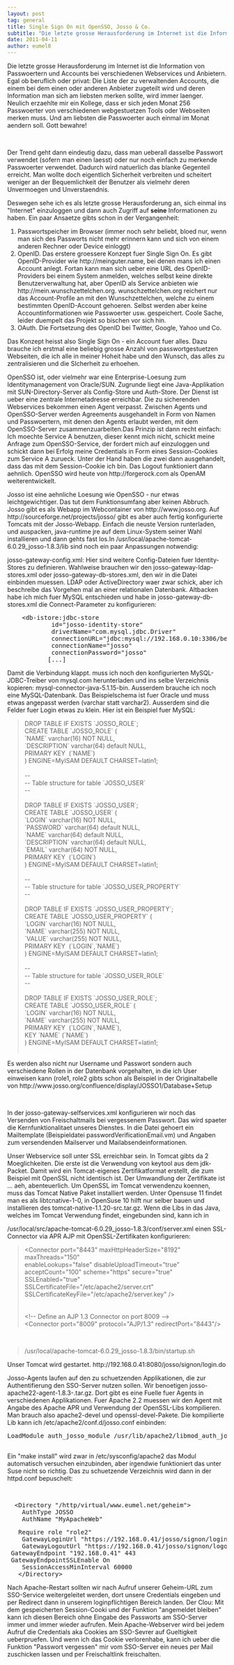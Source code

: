 ```yaml
---
layout: post
tag: general
title: Single Sign On mit OpenSSO, Josso & Co.
subtitle: "Die letzte grosse Herausforderung im Internet ist die Information von Passwoertern und Accounts bei verschiedenen Webservices und Anbietern. Egal ob beruflich oder privat: Die Liste der zu verwaltenden Accounts, die einem bei dem einen oder anderen Anbi&hellip;"
date: 2011-04-11
author: eumel8
---
```


<p>Die letzte grosse Herausforderung im Internet ist die Information von Passwoertern und Accounts bei verschiedenen Webservices und Anbietern. Egal ob beruflich oder privat: Die Liste der zu verwaltenden Accounts, die einem bei dem einen oder anderen Anbieter zugeteilt wird und deren Information man sich am liebsten merken sollte, wird immer laenger. Neulich erzaehlte mir ein Kollege, dass er sich jeden Monat 256 Passwoerter von verschiedenen webgestuetzen Tools oder Webseiten merken muss. Und am liebsten die Passwoerter auch einmal im Monat aendern soll. Gott bewahre!</p>

<br/>

<p>Der Trend geht dann eindeutig dazu, dass man ueberall dasselbe Passwort verwendet (sofern man einen laesst) oder nur noch einfach zu merkende Passwoerter verwendet. Dadurch wird natuerlich das blanke Gegenteil erreicht. Man wollte doch eigentlich Sicherheit verbreiten und scheitert weniger an der Bequemlichkeit der Benutzer als vielmehr deren Unvermoegen und Unverstaendnis.</p>
<p>Deswegen sehe ich es als letzte grosse Herausforderung an, sich einmal ins "Internet" einzuloggen und dann auch Zugriff auf <strong>seine</strong> Informationen zu haben. Ein paar Ansaetze gibts schon in der Vergangenheit:</p>
<ol>
<li>Passwortspeicher im Browser (immer noch sehr beliebt, bloed nur, wenn man sich des Passworts nicht mehr erinnern kann und sich von einem anderen Rechner oder Device einloggt)</li>
<li>OpenID. Das erstere groessere Konzept fuer Single Sign On. Es gibt OpenID-Provider wie http://meinguter.name<cite></cite><span class="f"><cite></cite></span>, bei denen mans ich einen Account anlegt. Fortan kann man sich ueber eine URL des OpenID-Providers bei einem System anmelden, welches selbst keine direkte Benutzerverwaltung hat, aber OpenID als Service anbieten wie http://mein.wunschzettelchen.org. wunschzettelchen.org reichert nur das Account-Profile an mit den Wunschzettelchen, welche zu einem bestimmten OpenID-Account gehoeren. Selbst werden aber keine Accountinformationen wie Passwoerter usw. gespeichert. Coole Sache, leider duempelt das Projekt so bischen vor sich hin.</li>
<li>OAuth. Die Fortsetzung des OpenID bei Twitter, Google, Yahoo und Co. </li>
</ol>
<p>Das Konzept heisst also Single Sign On - ein Account fuer alles. Dazu brauche ich erstmal eine beliebig grosse Anzahl von passwortgestuetzen Webseiten, die ich alle in meiner Hoheit habe und den Wunsch, das alles zu zentralisieren und die SIcherheit zu erhoehen.</p>
<p>OpenSSO ist, oder vielmehr war eine Enterprise-Loesung zum Identitymanagement von Oracle/SUN. Zugrunde liegt eine Java-Applikation mit SUN-Directory-Server als Config-Store und Auth-Store. Der Dienst ist ueber eine zentrale Internetadresse erreichbar. Die zu sicherenden Webservices bekommen einen Agent verpasst. Zwischen Agents und OpenSSO-Server werden Agreements ausgehandelt in Form von Namen und Passwoertern, mit denen den Agents erlaubt werden, mit dem OpenSSO-Server zusammenzuarbeiten.Das Prinzip ist dann recht einfach: Ich moechte Service A benutzen, dieser kennt mich nicht, schickt meine Anfrage zum OpenSSO-Service, der fordert mich auf einzuloggen und schickt dann bei Erfolg meine Credentials in Form eines Session-Cookies zum Service A zurueck. Unter der Hand haben die zwei dann ausgehandelt, dass das mit dem Session-Cookie ich bin. Das Logout funktioniert dann aehnlich. OpenSSO wird heute von http://forgerock.com als OpenAM weiterentwickelt.</p>
<p>Josso ist eine aehnliche Loesung wie OpenSSO - nur etwas leichtgewichtiger. Das tut dem Funktionsumfang aber keinen Abbruch. Josso gibt es als Webapp im Webcontainer von http://www.josso.org. Auf http://sourceforge.net/projects/josso/ gibt es aber auch fertig konfigurierte Tomcats mit der Josso-Webapp. Einfach die neuste Version runterladen, und auspacken, java-runtime jre auf dem Linux-System seiner Wahl installieren und dann gehts fast los.In /usr/local/apache-tomcat-6.0.29_josso-1.8.3/lib sind noch ein paar Anpassungen notwendig:</p>
<p>josso-gateway-config.xml: Hier sind weitere Config-Dateien fuer Identity-Stores zu definieren. Wahlweise brauchen wir den josso-gateway-ldap-stores.xml oder josso-gateway-db-stores.xml, den wir in die Datei einbinden muessen. LDAP oder ActiveDirectory waer zwar schick, aber ich beschreibe das Vorgehen mal an einer relationalen Datenbank. Altbacken habe ich mich fuer MySQL entschieden und habe in josso-gateway-db-stores.xml die Connect-Parameter zu konfigurieren:</p>
<pre>    &lt;db-istore:jdbc-store<br />            id="josso-identity-store"<br />            driverName="com.mysql.jdbc.Driver"<br />            connectionURL="jdbc:mysql://192.168.0.10:3306/ben"<br />            connectionName="josso"<br />            connectionPassword="josso"<br />           [...]<br /></pre>
<p>Damit die Verbindung klappt. muss ich noch den konfigurierten MySQL-JDBC-Treiber von mysql.com herunterladen und ins selbe Verzeichnis kopieren: mysql-connector-java-5.1.15-bin. Ausserdem brauche ich noch eine MySQL-Datenbank. Das Beispielschema ist fuer Oracle und muss etwas angepasst werden (varchar statt varchar2). Ausserdem sind die Felder fuer Login etwas zu klein. Hier ist ein Beispiel fuer MySQL:</p>
<blockquote>
<p>DROP TABLE IF EXISTS `JOSSO_ROLE`;<br />CREATE TABLE `JOSSO_ROLE` (<br /> `NAME` varchar(16) NOT NULL,<br /> `DESCRIPTION` varchar(64) default NULL,<br /> PRIMARY KEY  (`NAME`)<br />) ENGINE=MyISAM DEFAULT CHARSET=latin1;<br /><br />--<br />-- Table structure for table `JOSSO_USER`<br />--<br /><br />DROP TABLE IF EXISTS `JOSSO_USER`;<br />CREATE TABLE `JOSSO_USER` (<br /> `LOGIN` varchar(16) NOT NULL,<br /> `PASSWORD` varchar(64) default NULL,<br /> `NAME` varchar(64) default NULL,<br /> `DESCRIPTION` varchar(64) default NULL,<br /> `EMAIL` varchar(64) NOT NULL,<br /> PRIMARY KEY  (`LOGIN`)<br />) ENGINE=MyISAM DEFAULT CHARSET=latin1;<br /><br />--<br />-- Table structure for table `JOSSO_USER_PROPERTY`<br />--<br /><br />DROP TABLE IF EXISTS `JOSSO_USER_PROPERTY`;<br />CREATE TABLE `JOSSO_USER_PROPERTY` (<br /> `LOGIN` varchar(16) NOT NULL,<br /> `NAME` varchar(255) NOT NULL,<br /> `VALUE` varchar(255) NOT NULL,<br /> PRIMARY KEY  (`LOGIN`,`NAME`)<br />) ENGINE=MyISAM DEFAULT CHARSET=latin1;<br /><br />--<br />-- Table structure for table `JOSSO_USER_ROLE`<br />--<br /><br />DROP TABLE IF EXISTS `JOSSO_USER_ROLE`;<br />CREATE TABLE `JOSSO_USER_ROLE` (<br /> `LOGIN` varchar(16) NOT NULL,<br /> `NAME` varchar(255) NOT NULL,<br /> PRIMARY KEY  (`LOGIN`,`NAME`),<br /> KEY `NAME` (`NAME`)<br />) ENGINE=MyISAM DEFAULT CHARSET=latin1;<br /><br /></p>
</blockquote>
<p>Es werden also nicht nur Username und Passwort sondern auch verschiedene Rollen in der Datenbank vorgehalten, in die ich User einweisen kann (role1, role2 gibts schon als Beispiel in der Originaltabelle von http://www.josso.org/confluence/display/JOSSO1/Database+Setup</p>
<p> </p>
<p>In der josso-gateway-selfservices.xml konfigurieren wir noch das Versenden von Freischaltmails bei vergessenem Passwort. Das wird spaeter die Kernfunktionalitaet unseres Dienstes. In die Datei gehoert ein Mailtemplate (Beispieldatei passwordVerificationEmail.vm) und Angaben zum versendenden Mailserver und Mailabsendeinformationen.</p>
<p>Unser Webservice soll unter SSL erreichbar sein. In Tomcat gibts da 2 Moeglichkeiten. Die erste ist die Verwendung von keytool aus dem jdk-Packet. Damit wird ein Tomcat-eigenes Zertifikatformat erstellt, die zum Beispiel mit OpenSSL nicht identisch ist. Der Umwandlung der Zertifikate ist ... aeh, abenteuerlich. Um OpenSSL im Tomcat verwendenzu koennen, muss das Tomcat Native Paket installiert werden. Unter Opensuse 11 findet man es als libtcnative-1-0, in OpenSuse 10 hilft nur selber bauen und installieren des tomcat-native-1.1.20-src.tar.gz. Wenn die Libs in das Java, welches im Tomcat Verwendung findet, eingebunden sind, kann ich in</p>
<p>/usr/local/src/apache-tomcat-6.0.29_josso-1.8.3/conf/server.xml einen SSL-Connector via APR AJP mit OpenSSL-Zertifikaten konfigurieren:</p>
<blockquote>&lt;Connector port="8443" maxHttpHeaderSize="8192"<br /> maxThreads="150"<br /> enableLookups="false" disableUploadTimeout="true"<br /> acceptCount="100" scheme="https" secure="true"<br /> SSLEnabled="true" <br /> SSLCertificateFile="/etc/apache2/server.crt"<br /> SSLCertificateKeyFile="/etc/apache2/server.key" /&gt;<br /> <br /><br /> &lt;!-- Define an AJP 1.3 Connector on port 8009 --&gt;<br /> &lt;Connector port="8009" protocol="AJP/1.3" redirectPort="8443"/&gt;<br /></blockquote>
<p> </p>
<blockquote>
<p>/usr/local/apache-tomcat-6.0.29_josso-1.8.3/bin/startup.sh</p>
</blockquote>
<p>Unser Tomcat wird gestartet. http://192.168.0.41:8080/josso/signon/login.do</p>
<p>Josso-Agents laufen auf den zu schuetzenden Applikationen, die zur Authentifierung den SSO-Server nutzen sollen. Wir benoetigen josso-apache22-agent-1.8.3-.tar.gz. Dort gibt es eine Fuelle fuer Agents in verschiedenen Applikationen. Fuer Apache 2.2 muessen wir den Agent mit Angabe des Apache APR und Verwendung der OpenSSL-Libs kompilieren. Man brauch also apache2-devel und openssl-devel-Pakete. Die kompilierte Lib kann ich /etc/apache2/conf.d/josso.conf einbinden:</p>
<pre>LoadModule auth_josso_module /usr/lib/apache2/libmod_auth_josso.so<br /><br /></pre>
<p>Ein "make install" wird zwar in /etc/sysconfig/apache2 das Modul automatisch versuchen einzubinden, aber irgendwie funktioniert das unter Suse nicht so richtig. Das zu schuetzende Verzeichnis wird dann in der httpd.conf bepuschelt:</p>
<p> </p>
<pre>  &lt;Directory "/http/virtual/www.eumel.net/geheim"&gt;<br />    AuthType JOSSO<br />    AuthName "MyApacheWeb"</pre>
<pre>   Require role "role2"<br />    GatewayLoginUrl "https://192.168.0.41/josso/signon/login.do"<br />    GatewayLogoutUrl "https://192.168.0.41/josso/signon/logout.do"<br /> GatewayEndpoint "192.168.0.41" 443<br /> GatewayEndpointSSLEnable On<br />    SessionAccessMinInterval 60000<br />   &lt;/Directory&gt;</pre>
<p>Nach Apache-Restart sollten wir nach Aufruf unserer Geheim-URL zum SSO-Service weitergeleitet werden, dort unsere Credentials eingeben und per Redirect dann in unserem loginpflichtigen Bereich landen. Der Clou: Mit dem gespeicherten Session-Cooki und der Funktion "angemeldet bleiben" kann ich diesen Bereich ohne Eingabe des Passworts am SSO-Server immer und immer wieder aufrufen. Mein Apache-Webserver wird bei jedem Aufruf die Credentials aka Cookies am SSO-Sevrer auf Gueltigkeit ueberpruefen. Und wenn ich das Cookie verlorenhabe, kann ich ueber die Funktion "Passwort vergessen" mir vom SSO-Server ein neues per Mail zuschicken lassen und per Freischaltlink freischalten.</p>
